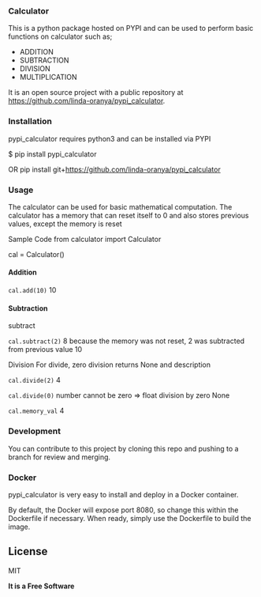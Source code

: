 ### Calculator 

This is a python package hosted on PYPI and can be used to perform basic functions on calculator such as;
- ADDITION
- SUBTRACTION
- DIVISION
- MULTIPLICATION

It is an open source project with a public repository at https://github.com/linda-oranya/pypi_calculator.



### Installation

pypi_calculator requires python3 and can be installed via PYPI

$ pip install pypi_calculator

OR pip install git+https://github.com/linda-oranya/pypi_calculator


### Usage
The calculator can be used for basic mathematical computation. The calculator has a memory that can reset itself to 0 and also stores previous values, except the memory is reset


Sample Code
from calculator import Calculator

cal = Calculator()
#### Addition
``cal.add(10)``
10

#### Subtraction
subtract

``cal.subtract(2)``
8
because the memory was not reset, 2 was subtracted from previous value 10

Division
For divide, zero division returns None and description

``cal.divide(2)``
4

``cal.divide(0)``
number cannot be zero => float division by zero
None

``cal.memory_val``
4

### Development
You can contribute to this project by cloning this repo and pushing to a branch for review and merging.

### Docker
pypi_calculator is very easy to install and deploy in a Docker container.

By default, the Docker will expose port 8080, so change this within the
Dockerfile if necessary. When ready, simply use the Dockerfile to
build the image.

## License

MIT

**It is a Free Software**